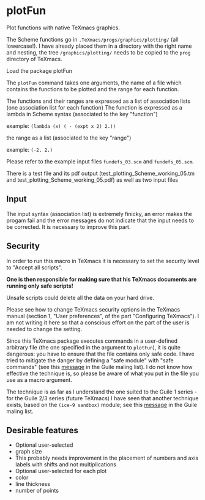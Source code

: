 # plotFun
Plot functions with native TeXmacs graphics.

The Scheme functions go in `.TeXmacs/progs/graphics/plotting/` (all lowercase!). I have already placed them in a directory with the right name and nesting, the tree `/graphics/plotting/` needs to be copied to the `prog` directory of TeXmacs.

Load the package plotFun

The `plotFun` command takes one arguments, the name of a file which contains the functions to be plotted and the range for each function. 

The functions and their ranges are expressed as a list of association lists (one association list for each function)
The function is expressed as a lambda in Scheme syntax (associated to the key "function")

example: `(lambda (x) ( - (expt x 2) 2.))`

the range as a list (associated to the key "range")

example: `(-2. 2.)`

Please refer to the example input files `fundefs_03.scm` and `fundefs_05.scm`.

There is a test file and its pdf output (test_plotting_Scheme_working_05.tm and test_plotting_Scheme_working_05.pdf) as well as two input files

## Input

The input syntax (association list) is extremely finicky, an error makes the progam fail and the error messages do not indicate that the input needs to be corrected. It is necessary to improve this part.

## Security

In order to run this macro in TeXmacs it is necessary to set the security level to "Accept all scripts".

**One is then responsible for making sure that his TeXmacs documents are running only safe scripts!** 

Unsafe scripts could delete all the data on your hard drive.

Please see how to change TeXmacs security options in the TeXmacs manual (section 1, "User preferences", of the part "Configuring TeXmacs"). I am not writing it here so that a conscious effort on the part of the user is needed to change the setting.

Since this TeXmacs package executes commands in a user-defined arbitrary file (the one specified in the argument to `plotFun`), it is quite dangerous: you have to ensure that the file contains only safe code. I have tried to mitigate the danger by defining a "safe module" with "safe commands" (see  this [message](https://www.mail-archive.com/guile-user@gnu.org/msg00963.html) in the Guile maling list). I do not know how effective the technique is, so please be aware of what you put in the file you use as a macro argument.

The technique is as far as I understand the one suited to the Guile 1 series - for the Guile 2/3 series (future TeXmacs) I have seen that another technique exists, based on the `(ice-9 sandbox)` module; see  this [message](https://www.mail-archive.com/guile-user@gnu.org/msg10788.html) in the Guile maling list.

## Desirable features

 * Optional user-selected
  * graph size
   * This probably needs improvement in the placement of numbers and axis labels with shifts and not multiplications
 * Optional user-selected for each plot
  * color
  * line thickness
  * number of points



